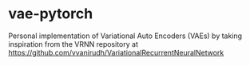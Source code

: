 # vae-pytorch
Personal implementation of Variational Auto Encoders (VAEs) by taking inspiration from the VRNN repository at https://github.com/vvanirudh/VariationalRecurrentNeuralNetwork
